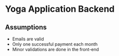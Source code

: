 # Yoga Application Backend


## Assumptions
- Emails are valid
- Only one successful payment each month
- Minor validations are done in the front-end
